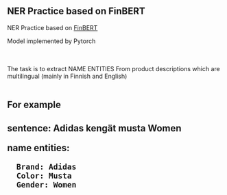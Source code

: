 ## NER Practice based on FinBERT
NER Practice based on [FinBERT](https://github.com/TurkuNLP/FinBERT)

Model implemented by Pytorch

<br/>
<br/>
The task is to  extract NAME ENTITIES From product descriptions which are multilingual (mainly in Finnish and English)
<br/>
<br/>

<h2>For example<h2/>


sentence: Adidas kengät musta Women

name entities:

      Brand: Adidas
      Color: Musta
      Gender: Women
      




